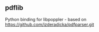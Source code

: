 pdflib
---------

Python binding for libpoppler - based on https://github.com/izderadicka/pdfparser.git